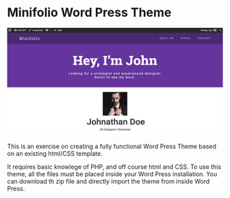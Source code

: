 # Minifolio Word Press Theme

![Minifolio Word Press Theme](images/minifolio.png)

This is an exercise on creating a fully functional Word Press Theme based on an existing html/CSS template.

It requires basic knowlege of PHP, and off course html and CSS. To use this theme, all the files must be placed inside your Word Press installation. You can download th zip file and directly import the theme from inside Word Press.

 